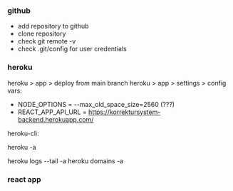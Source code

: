 ### github

- add repository to github
- clone repository
- check git remote -v
- check .git/config for user credentials

### heroku

heroku > app > deploy from main branch
heroku > app > settings > config vars:

- NODE_OPTIONS = --max_old_space_size=2560 (???)
- REACT_APP_API_URL = https://korrektursystem-backend.herokuapp.com/

heroku-cli:

heroku -a <appname>

heroku logs --tail -a <appname>
heroku domains -a <appname>

### react app
